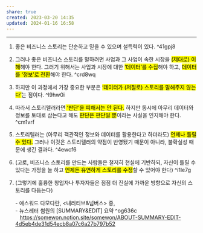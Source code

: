 ```yaml
---
share: true
created: 2023-03-20 14:35
updated: 2024-01-16 16:58
---
```


---
1. 좋은 비즈니스 스토리는 단순하고 믿을 수 있으며 설득력이 있다. ^41gpj8
2. 그러나 좋은 비즈니스 스토리를 말하려면 사업과 그 사업이 속한 시장을 <mark class="hltr-red">(제대로) 이해</mark>해야 한다. 그러기 위해서는 사업과 시장에 대한 <mark class="hltr-red">‘데이터’를 수집</mark>해야 하고, <mark class="hltr-red">데이터를 ‘정보’로 전환</mark>해야 한다. ^crd8wq
3. 하지만 이 과정에서 가장 중요한 부분은 <mark class="hltr-red">‘데이터가 (저절로) 스토리를 말해주지 않는다’</mark>는 점이다.  ^l9hw0i
4. 따라서 스토리텔러라면<mark class="hltr-red"> ‘판단’을 피해서는 안 된다.</mark> 하지만 동시에 아무리 데이터와 정보를 토대로 삼는다고 해도 <mark class="hltr-red">판단은 판단일 뿐</mark>이라는 사실을 인지해야 한다. ^cm1vrf
5. 스토리텔러는 (아무리 객관적인 정보와 데이터를 활용한다고 하더라도) <mark class="hltr-red">언제나 틀릴 수 있다.</mark> 그러나 이것은 스토리텔러의 약점이 반영됐기 때문이 아니라, 불확실성 때문에 생긴 결과다. ^4ewcf6
6. (고로, 비즈니스 스토리를 만드는 사람들은 철저히 현실에 기반하되, 자신이 틀릴 수 있다는 가정을 늘 하고 <mark class="hltr-red">언제든 유연하게 스토리를 수정</mark>할 수 있어야 한다) ^i1le7g
7. (그렇기에 훌륭한 창업자나 투자자들은 점점 더 진실에 가까운 방향으로 자신의 스토리를 다듬는다)
   
   \- 애스워드 다모다란, <내러티브&넘버스> 중,  
   \- 뉴스레터 썸원의 \[SUMMARY&EDIT\] 요약 ^og636c  
   https://somewon.notion.site/somewon/ABOUT-SUMMARY-EDIT-4d5eb4de31d54ecb8a07c6a27b797b52
